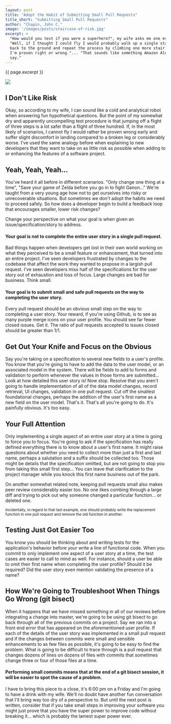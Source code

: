 ```yaml
---
layout: post
title: "Adopt the Habit of Submitting Small Pull Requests"
title_short: "Submitting Small Pull Requests"
author: "Chapin, John C."
image: '/images/posts/staircase-of-risk.jpg'
excerpt: >
  "How would you test if you were a superhero?", my wife asks me one evening.
  "Well, if I thought I could fly I would probably walk up a single stair, jump
  back to the ground and repeat the process by climbing one more stair until
  I'm proven right or wrong."... "That sounds like something Amazon Alexa would
  say."
---
```


{{ page.excerpt }}

<img class="img-responsive" src="{{ page.image | prepend: site.url }}">

## I Don't Like Risk

Okay, so according to my wife, I can sound like a cold and analytical robot when
answering fun hypothetical questions. But the point of my somewhat dry and
apparently uncompelling test procedure is that jumping off a flight of three
steps is a lot safer than a flight of three hundred. If, in the most likely of
scenarios, I cannot fly I would rather be proven wrong early and suffer slight
discomfort in landing compared to a broken leg or considerably worse. I've used
the same analogy before when explaining to new developers that they want to take
on as little risk as possible when adding to or enhancing the features of a
software project.

## Yeah, Yeah, Yeah...

You've heard it all before in different scenarios. "Only change one thing at a
time", "Save your game of Zelda before you go in to fight Ganon..." We're taught
from a very young age how not to get ourselves into risky or unrecoverable
situations. But sometimes we don't adopt the habits we need to proceed safely.
So how does a developer begin to build a feedback loop that encourages smaller,
lower risk changes?

Change your perspective on what your goal is when given an
issue/specification/story to address.

#### Your goal is not to complete the entire user story in a single pull request.

Bad things happen when developers get lost in their own world working on what
they perceived to be a small feature or enhancement, that turned into an entire
project. I've seen developers frustrated by changes to the codebase that affect
the work they wanted to propose in a largish pull request. I've seen developers
miss half of the specifications for the user story out of exhaustion and loss
of focus. Large changes are bad for business. Think small.

#### Your goal is to submit small and safe pull requests on the way to completing the user story.

Every pull request should be an obvious small step on the way to completing a
user story. Your reward, if you're using Github, is to see as many purple merge
icons on your user profile. You should see far fewer closed issues. Get it.
The ratio of pull requests accepted to issues closed should be greater than 1/1.

## Get Out Your Knife and Focus on the Obvious

Say you're taking on a specification to several new fields to a user's profile.
You know that you're going to have to add the data to the user model, or an
associated model in the system. There will be fields to add to forms and
validation to perform whenever the values in those forms are submitted... Look
at how detailed this user story is! Now stop. Resolve that you aren't going to
handle implementation of all of the data model changes, record retrieval, UI
changes, validation in one pull request. Cut off the smallest foundational
changes, perhaps the addition of the user's first name as a new field on the
user model. That's it. That's all you're going to do. It's painfully obvious.
It's too easy.

## Your Full Attention

Only implementing a single aspect of an entire user story at a time is going to
force you to focus. You're going to ask if the specification has really defined
everything there is to know about a user's first name. It might raise questions
about whether you need to collect more than just a first and last name, perhaps
a salutation and a suffix should be collected too. Those might be details that
the specification omitted, but are not going to stop you from taking this small
first step... You can leave that clarification to the project manager while you
knock this first name business out of the park.

On another somewhat related note, keeping pull requests small also makes peer
review considerably easier too. No one likes combing through a large diff and
trying to pick out why someone changed a particular function... or deleted one.

<small>
  Incidentally, in regard to that last example, one should probably write the
  replacement function in one pull request and remove the old function in
  another.
</small>

## Testing Just Got Easier Too

You know you should be thinking about and writing tests for the application's
behavior before your write a line of functional code. When you commit to only
implement one aspect of a user story at a time, the test cases are easier to
call to mind as well. For instance, should a user be able to omit their first
name when completing the user profile? Should it be required? Did the user story
even mention validating the presence of a name?

## How We're Going to Troubleshoot When Things Go Wrong (git bisect)

When it happens that we have missed something in all of our reviews before
integrating a change into master, we're going to be using git bisect to go back
through all of the previous commits on a project. Say we ran into a front end
error that has appeared on the aforementioned user profile. If each of the
details of the user story was implemented in a small pull request and if the
changes between commits were small and sensible enhancements to as few files as
possible, it's going to be easy to find the problem. What is going to be
difficult to trace through is a pull request that changes dozens of lines on
dozens of files with commits that sometimes change three or four of those files
at a time.

#### Performing small commits means that at the end of a git bisect session, it will be easier to spot the cause of a problem.

I have to bring this piece to a close, it's 6:00 pm on a Friday and I'm going to
have a drink with my wife. We'll no doubt have another fun conversation that
I'll bring way too dry of a perspective to. But until the next post is written,
consider that if you take small steps in improving your software you might just
prove that you have the super power to improve code without breaking it... which
is probably the lamest super power ever.

